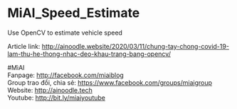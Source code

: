 # MiAI_Speed_Estimate
Use OpenCV to estimate vehicle speed

Article link: http://ainoodle.website/2020/03/11/chung-tay-chong-covid-19-lam-thu-he-thong-nhac-deo-khau-trang-bang-opencv/

#MìAI <br>
Fanpage: http://facebook.com/miaiblog<br>
Group trao đổi, chia sẻ: https://www.facebook.com/groups/miaigroup<br>
Website: http://ainoodle.tech<br>
Youtube: http://bit.ly/miaiyoutube<br>
